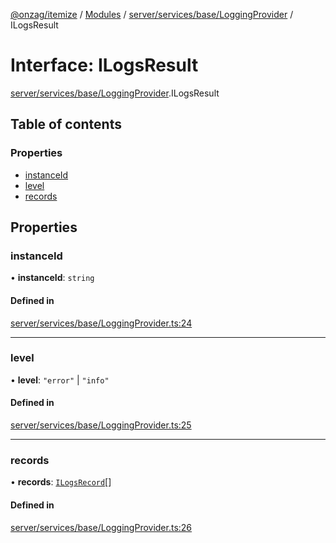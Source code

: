 [@onzag/itemize](../README.md) / [Modules](../modules.md) / [server/services/base/LoggingProvider](../modules/server_services_base_LoggingProvider.md) / ILogsResult

# Interface: ILogsResult

[server/services/base/LoggingProvider](../modules/server_services_base_LoggingProvider.md).ILogsResult

## Table of contents

### Properties

- [instanceId](server_services_base_LoggingProvider.ILogsResult.md#instanceid)
- [level](server_services_base_LoggingProvider.ILogsResult.md#level)
- [records](server_services_base_LoggingProvider.ILogsResult.md#records)

## Properties

### instanceId

• **instanceId**: `string`

#### Defined in

[server/services/base/LoggingProvider.ts:24](https://github.com/onzag/itemize/blob/f2db74a5/server/services/base/LoggingProvider.ts#L24)

___

### level

• **level**: ``"error"`` \| ``"info"``

#### Defined in

[server/services/base/LoggingProvider.ts:25](https://github.com/onzag/itemize/blob/f2db74a5/server/services/base/LoggingProvider.ts#L25)

___

### records

• **records**: [`ILogsRecord`](server_services_base_LoggingProvider.ILogsRecord.md)[]

#### Defined in

[server/services/base/LoggingProvider.ts:26](https://github.com/onzag/itemize/blob/f2db74a5/server/services/base/LoggingProvider.ts#L26)
